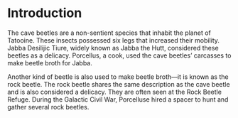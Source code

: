 # Introduction

The cave beetles are a non-sentient species that inhabit the planet of Tatooine.
These insects possessed six legs that increased their mobility.
Jabba Desilijic Tiure, widely known as Jabba the Hutt, considered these beetles as a delicacy.
Porcellus, a cook, used the cave beetles’ carcasses to make beetle broth for Jabba.

Another kind of beetle is also used to make beetle broth—it is known as the rock beetle.
The rock beetle shares the same description as the cave beetle and is also considered a delicacy.
They are often seen at the Rock Beetle Refuge.
During the Galactic Civil War, Porcelluse hired a spacer to hunt and gather several rock beetles.

